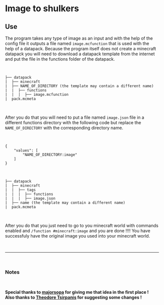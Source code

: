 # Image to shulkers

## Use

The program takes any type of image as an input and with the help of the config file it outputs a file named ```image.mcfunction``` that is used with the help of a datapack. Because the program itself does not create a minecraft datapack you will need to download a datapack template from the internet and put the file in the functions folder of the datapack.

<br>

```
├── datapack
|  ├── minecraft
|  ├── NAME_OF_DIRECTORY (the template may contain a different name)
|  |  ├── functions
|  |  |  ├── image.mcfunction
|  pack.mcmeta
```

<br>

After you do that you will need to put a file named ```image.json``` file in a different functions directory with the following code but replace the ```NAME_OF_DIRECTORY``` with the corresponding directory name.

<br>

```
{
    "values": [
        "NAME_OF_DIRECTORY:image"
    ]
}
```

<br>

```
├── datapack
|  ├── minecraft
|  |  ├── tags
|  |  |  ├── functions
|  |  |  ├── image.json
|  ├── name (the template may contain a different name)
|  pack.mcmeta
```

<br>

After you do that you just need to go to you minecraft world with commands enabled and ```/function #minecraft:image``` and you are done !!!! You have successfuly have the original image you used into your minecraft world.

<br>

---

<br>

### Notes

<br>

**Special thanks to [majorsopa](https://github.com/majorsopa) for giving me that idea in the first place !**
**Also thanks to [Theodore Tsirpanis](https://github.com/teo-tsirpanis) for suggesting some changes !**